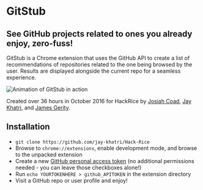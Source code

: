 # GitStub
## See GitHub projects related to ones you already enjoy, zero-fuss!

GitStub is a Chrome extension that uses the GitHub API to create a list of recommendations of repositories related to the one being browsed by the user. Results are displayed alongside the current repo for a seamless experience.

![Animation of GitStub in action](http://i.imgur.com/TQQVoLj.gif)

Created over 36 hours in October 2016 for HackRice by [Josiah Coad](https://github.com/josiahcoad), [Jay Khatri](https://github.com/jay-khatri), and [James Gerity](https://github.com/SnoopJeDi).

## Installation

- ```git clone https://github.com/jay-khatri/Hack-Rice```
- Browse to `chrome://extensions`, enable development mode, and browse to the unpacked extension
- Create a new [GitHub personal access token](https://github.com/settings/tokens/new) (no additional permissions needed - you can leave those checkboxes alone!)
- Run `echo YOURTOKENHERE > github_APITOKEN` in the extension directory
- Visit a GitHub repo or user profile and enjoy!
